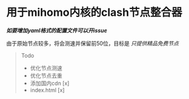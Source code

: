 # 用于mihomo内核的clash节点整合器

***如要增加yaml格式的配置文件可以开issue***

由于原始节点较多，将会测速并保留前50位，目标是 *只提供精品免费节点*

> Todo
>- 优化节点测速
>- 优化节点去重
>- 添加国内cdn [x]
>- index.html [x]
